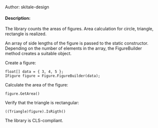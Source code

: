Author: skitale-design

#### Description:

The library counts the areas of figures. Area calculation for circle, triangle, rectangle is realized.  

An array of side lengths of the figure is passed to the static constructor. Depending on the number of elements in the array, the FigureBuilder method creates a suitable object.

Create a figure:
```
float[] data = { 3, 4, 5 };
IFigure figure = Figure.FigureBuilder(data);

```

Calculate the area of the figure:
```
figure.GetArea()

```

Verify that the triangle is rectangular:
```
((Triangle)figure).IsRigth()

```
The library is CLS-compliant.